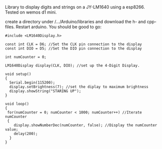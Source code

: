 Library to display digits and strings on a JY-LM1640 using a esp8266.  Tested on wemos d1 mini.


create a directory under /.../Arduino/libraries and download the h- and cpp-files.  Restart arduino.  You should be good to go:

```
#include <LM1640Display.h>

const int CLK = D6; //Set the CLK pin connection to the display
const int DIO = D5; //Set the DIO pin connection to the display
 
int numCounter = 0;
 
LM1640Display display(CLK, DIO); //set up the 4-Digit Display.

void setup()
{
  Serial.begin(115200);
  display.setBrightness(7); //set the diplay to maximum brightness
  display.showString("STARING UP"); 
}

void loop()
{
 for(numCounter = 0; numCounter < 1000; numCounter++) //Iterate numCounter
 {
    display.showNumberDec(numCounter, false); //Display the numCounter value;
    delay(200);
  }
}
```

